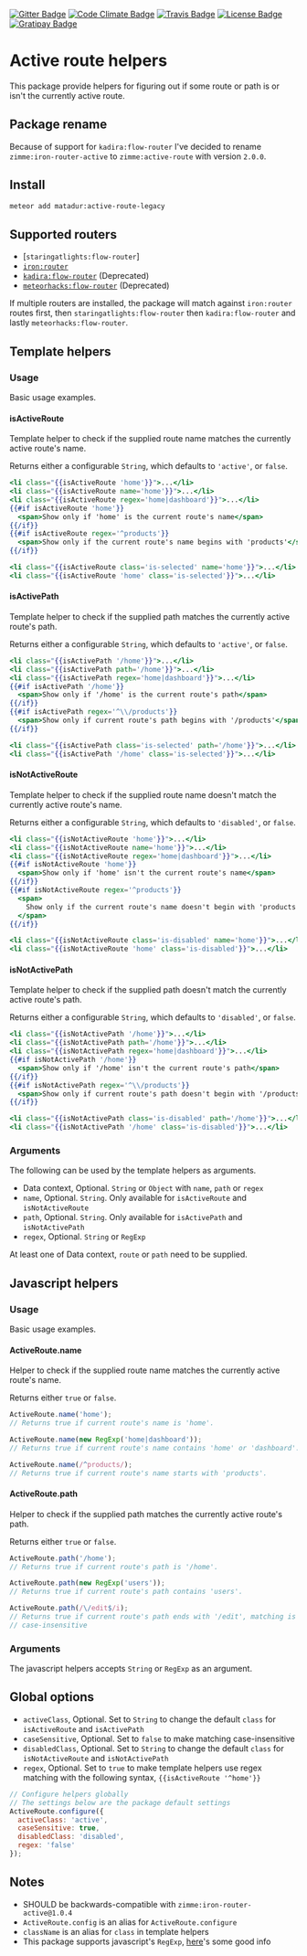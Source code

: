 [![Gitter Badge]][Gitter]
[![Code Climate Badge]][Code Climate]
[![Travis Badge]][Travis]
[![License Badge]][License]
[![Gratipay Badge]][Gratipay]

# Active route helpers

This package provide helpers for figuring out if some route or path is or isn't
the currently active route.

## Package rename

Because of support for `kadira:flow-router` I've decided to rename
`zimme:iron-router-active` to `zimme:active-route` with version `2.0.0`.

## Install

```sh
meteor add matadur:active-route-legacy
```

## Supported routers

* [`staringatlights:flow-router`]
* [`iron:router`]
* [`kadira:flow-router`] (Deprecated)
* [`meteorhacks:flow-router`] (Deprecated)

If multiple routers are installed, the package will match against `iron:router`
routes first, then `staringatlights:flow-router` then `kadira:flow-router` and lastly `meteorhacks:flow-router`.

## Template helpers

### Usage

Basic usage examples.

#### isActiveRoute

Template helper to check if the supplied route name matches the currently active
route's name.

Returns either a configurable `String`, which defaults to `'active'`, or
`false`.

```handlebars
<li class="{{isActiveRoute 'home'}}">...</li>
<li class="{{isActiveRoute name='home'}}">...</li>
<li class="{{isActiveRoute regex='home|dashboard'}}">...</li>
{{#if isActiveRoute 'home'}}
  <span>Show only if 'home' is the current route's name</span>
{{/if}}
{{#if isActiveRoute regex='^products'}}
  <span>Show only if the current route's name begins with 'products'</span>
{{/if}}

<li class="{{isActiveRoute class='is-selected' name='home'}}">...</li>
<li class="{{isActiveRoute 'home' class='is-selected'}}">...</li>
```

#### isActivePath

Template helper to check if the supplied path matches the currently active
route's path.

Returns either a configurable `String`, which defaults to `'active'`, or
`false`.

```handlebars
<li class="{{isActivePath '/home'}}">...</li>
<li class="{{isActivePath path='/home'}}">...</li>
<li class="{{isActivePath regex='home|dashboard'}}">...</li>
{{#if isActivePath '/home'}}
  <span>Show only if '/home' is the current route's path</span>
{{/if}}
{{#if isActivePath regex='^\\/products'}}
  <span>Show only if current route's path begins with '/products'</span>
{{/if}}

<li class="{{isActivePath class='is-selected' path='/home'}}">...</li>
<li class="{{isActivePath '/home' class='is-selected'}}">...</li>
```

#### isNotActiveRoute

Template helper to check if the supplied route name doesn't match the currently
active route's name.

Returns either a configurable `String`, which defaults to `'disabled'`, or
`false`.

```handlebars
<li class="{{isNotActiveRoute 'home'}}">...</li>
<li class="{{isNotActiveRoute name='home'}}">...</li>
<li class="{{isNotActiveRoute regex='home|dashboard'}}">...</li>
{{#if isNotActiveRoute 'home'}}
  <span>Show only if 'home' isn't the current route's name</span>
{{/if}}
{{#if isNotActiveRoute regex='^products'}}
  <span>
    Show only if the current route's name doesn't begin with 'products'
  </span>
{{/if}}

<li class="{{isNotActiveRoute class='is-disabled' name='home'}}">...</li>
<li class="{{isNotActiveRoute 'home' class='is-disabled'}}">...</li>
```

#### isNotActivePath

Template helper to check if the supplied path doesn't match the currently active
route's path.

Returns either a configurable `String`, which defaults to `'disabled'`, or
`false`.

```handlebars
<li class="{{isNotActivePath '/home'}}">...</li>
<li class="{{isNotActivePath path='/home'}}">...</li>
<li class="{{isNotActivePath regex='home|dashboard'}}">...</li>
{{#if isNotActivePath '/home'}}
  <span>Show only if '/home' isn't the current route's path</span>
{{/if}}
{{#if isNotActivePath regex='^\\/products'}}
  <span>Show only if current route's path doesn't begin with '/products'</span>
{{/if}}

<li class="{{isNotActivePath class='is-disabled' path='/home'}}">...</li>
<li class="{{isNotActivePath '/home' class='is-disabled'}}">...</li>
```

### Arguments

The following can be used by the template helpers as arguments.

* Data context, Optional. `String` or `Object` with `name`, `path` or `regex`
* `name`, Optional. `String`. Only available for `isActiveRoute` and
  `isNotActiveRoute`
* `path`, Optional. `String`. Only available for `isActivePath` and
  `isNotActivePath`
* `regex`, Optional. `String` or `RegExp`

At least one of Data context, `route` or `path` need to be supplied.

## Javascript helpers

### Usage

Basic usage examples.

#### ActiveRoute.name

Helper to check if the supplied route name matches the currently active route's
name.

Returns either `true` or `false`.

```js
ActiveRoute.name('home');
// Returns true if current route's name is 'home'.

ActiveRoute.name(new RegExp('home|dashboard'));
// Returns true if current route's name contains 'home' or 'dashboard'.

ActiveRoute.name(/^products/);
// Returns true if current route's name starts with 'products'.
```

#### ActiveRoute.path

Helper to check if the supplied path matches the currently active route's path.

Returns either `true` or `false`.

```js
ActiveRoute.path('/home');
// Returns true if current route's path is '/home'.

ActiveRoute.path(new RegExp('users'));
// Returns true if current route's path contains 'users'.

ActiveRoute.path(/\/edit$/i);
// Returns true if current route's path ends with '/edit', matching is
// case-insensitive
```

### Arguments

The javascript helpers accepts `String` or `RegExp` as an argument.

## Global options

* `activeClass`, Optional. Set to `String` to change the default
  `class` for `isActiveRoute` and `isActivePath`
* `caseSensitive`, Optional. Set to `false` to make matching case-insensitive
* `disabledClass`, Optional. Set to `String` to change the default
  `class` for `isNotActiveRoute` and `isNotActivePath`
* `regex`, Optional. Set to `true` to make template helpers use regex matching
  with the following syntax, `{{isActiveRoute '^home'}}`

```js
// Configure helpers globally
// The settings below are the package default settings
ActiveRoute.configure({
  activeClass: 'active',
  caseSensitive: true,
  disabledClass: 'disabled',
  regex: 'false'
});
```

## Notes

* SHOULD be backwards-compatible with `zimme:iron-router-active@1.0.4`
* `ActiveRoute.config` is an alias for `ActiveRoute.configure`
* `className` is an alias for `class` in template helpers
* This package supports javascript's `RegExp`, [here][Regexp]'s some good info

[Code Climate]: https://codeclimate.com/github/zimme/meteor-active-route
[Code Climate Badge]: https://img.shields.io/codeclimate/github/zimme/meteor-active-route.svg
[Gitter]: https://gitter.im/zimme/meteor-active-route
[Gitter Badge]: https://img.shields.io/badge/gitter-join_chat-brightgreen.svg
[`iron:router`]: https://atmospherejs.com/iron/router
[`kadira:flow-router`]: https://atmospherejs.com/kadira/flow-router
[License]: https://github.com/zimme/meteor-active-route/blob/master/LICENSE.md
[License Badge]: https://img.shields.io/badge/license-MIT-blue.svg
[`meteorhacks:flow-router`]: https://atmospherejs.com/meteorhacks/flow-router
[Regexp]: https://developer.mozilla.org/en/docs/Web/JavaScript/Guide/Regular_Expressions
[Travis]: https://travis-ci.org/zimme/meteor-active-route
[Travis Badge]: https://img.shields.io/travis/zimme/meteor-active-route.svg
[Gratipay Badge]: https://img.shields.io/badge/gratipay-$-brightgreen.svg
[Gratipay]: https://gratipay.com/meteor-active-route
